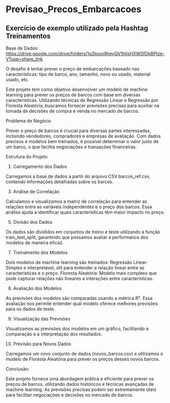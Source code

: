 # Previsao_Precos_Embarcacoes

## Exercício de exemplo utilizado pela Hashtag Treinamentos

Base de Dados: https://drive.google.com/drive/folders/1o2lpxoi9heyQV1hIlsHXWSfDkBPtze-V?usp=share_link

O desafio é tentar prever o preço de embarcações baseado nas características: tipo de barco, ano, tamanho, novo ou usado, material usado, etc.

Este projeto tem como objetivo desenvolver um modelo de machine learning para prever os preços de barcos com base em diversas características. Utilizando técnicas de Regressão Linear e Regressão por Floresta Aleatória, buscamos fornecer previsões precisas para auxiliar na tomada de decisões de compra e venda no mercado de barcos.

Problema de Negócio

Prever o preço de barcos é crucial para diversas partes interessadas, incluindo vendedores, compradores e empresas de avaliação. Com dados precisos e modelos bem treinados, é possível determinar o valor justo de um barco, o que facilita negociações e transações financeiras.

Estrutura do Projeto

1. Carregamento dos Dados

Carregamos a base de dados a partir do arquivo CSV barcos_ref.csv, contendo informações detalhadas sobre os barcos.

3. Análise de Correlação
   
Calculamos e visualizamos a matriz de correlação para entender as relações entre as variáveis independentes e o preço dos barcos. Essa análise ajuda a identificar quais características têm maior impacto no preço.

5. Divisão dos Dados
   
Os dados são divididos em conjuntos de treino e teste utilizando a função train_test_split, garantindo que possamos avaliar a performance dos modelos de maneira eficaz.

7. Treinamento dos Modelos
   
Dois modelos de machine learning são treinados:
Regressão Linear: Simples e interpretável, útil para entender a relação linear entre as características e o preço.
Floresta Aleatória: Modelo mais complexo que pode capturar relações não lineares e interações entre características.

8. Avaliação dos Modelos
   
As previsões dos modelos são comparadas usando a métrica R². Essa avaliação nos permite entender qual modelo oferece melhores previsões para os dados de teste.

9. Visualização das Previsões

Visualizamos as previsões dos modelos em um gráfico, facilitando a comparação e a interpretação dos resultados.

10. Previsão para Novos Dados
    
Carregamos um novo conjunto de dados (novos_barcos.csv) e utilizamos o modelo de Floresta Aleatória para prever os preços desses novos barcos.

Conclusão:

Este projeto fornece uma abordagem prática e eficiente para prever os preços de barcos, utilizando dados históricos e técnicas avançadas de machine learning. As previsões precisas podem ser extremamente úteis para facilitar negociações e decisões no mercado de barcos.
